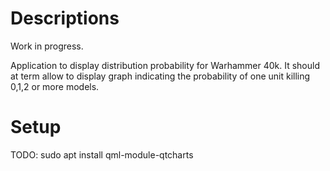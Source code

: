 
# Descriptions
Work in progress.

Application to display distribution probability for Warhammer 40k. It should at term allow to display graph indicating the probability of one unit killing 0,1,2 or more models.

# Setup
TODO:
sudo apt install qml-module-qtcharts